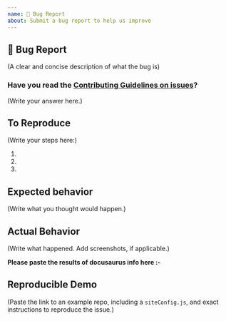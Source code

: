 ```yaml
---
name: 🐛 Bug Report
about: Submit a bug report to help us improve
---
```


## 🐛 Bug Report

(A clear and concise description of what the bug is)

### Have you read the [Contributing Guidelines on issues](https://github.com/facebook/Docusaurus/blob/master/CONTRIBUTING.md#reporting-new-issues)?

(Write your answer here.)

## To Reproduce

(Write your steps here:)

1.
1.
1.

## Expected behavior

<!--
  How did you expect your project to behave?
  It’s fine if you’re not sure your understanding is correct.
  Just write down what you thought would happen.
-->

(Write what you thought would happen.)

## Actual Behavior

<!--
  Did something go wrong?
  Is something broken, or not behaving as you expected?
  Describe this section in detail, and attach screenshots if possible.
  Don't just say "it doesn't work"!
-->

(Write what happened. Add screenshots, if applicable.)

**Please paste the results of docusaurus info here :-**



## Reproducible Demo

(Paste the link to an example repo, including a `siteConfig.js`, and exact instructions to reproduce the issue.)

<!--
  What happens if you skip this step?

  Someone will read your bug report, and maybe will be able to help you,
  but it’s unlikely that it will get much attention from the team. Eventually,
  the issue will likely get closed in favor of issues that have reproducible demos.

  Please remember that:

    * Issues without reproducible demos have a very low priority.
    * The person fixing the bug would have to do that anyway. Please be respectful of their time.
    * You might figure out the issues yourself as you work on extracting it.

  Thanks for helping us help you!
-->
